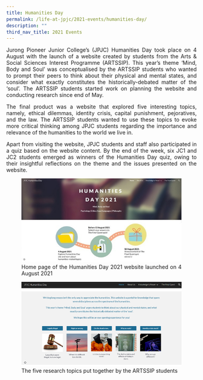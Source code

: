 ```yaml
---
title: Humanities Day
permalink: /life-at-jpjc/2021-events/humanities-day/
description: ""
third_nav_title: 2021 Events
---
```

<div align=justify>
<p>
Jurong Pioneer Junior College’s (JPJC) Humanities Day took place on 4 August with the launch of a website created by students from the Arts & Social Sciences Interest Programme (ARTSSIP). This year’s theme ‘Mind, Body and Soul’ was conceptualised by the ARTSSIP students who wanted to prompt their peers to think about their physical and mental states, and consider what exactly constitutes the historically-debated matter of the ‘soul’. The ARTSSIP students started work on planning the website and conducting research since end of May.</p>

<p>
The final product was a website that explored five interesting topics, namely, ethical dilemmas, identity crisis, capital punishment, pejoratives, and the law. The ARTSSIP students wanted to use these topics to evoke more critical thinking among JPJC students regarding the importance and relevance of the humanities to the world we live in.</p>

<p>
Apart from visiting the website, JPJC students and staff also participated in a quiz based on the website content. By the end of the week, six JC1 and JC2 students emerged as winners of the Humanities Day quiz, owing to their insightful reflections on the theme and the issues presented on the website.</p>

<figure>
<img src="/images/humanities1.jpg">
<figcaption>Home page of the Humanities Day 2021 website launched on 4 August 2021</figcaption>
</figure>

<figure>
<img src="/images/humanities2.png">
<figcaption>The five research topics put together by the ARTSSIP students</figcaption>
</figure>